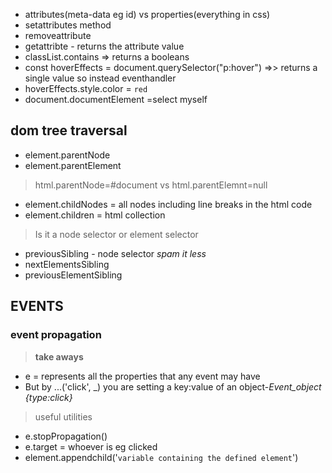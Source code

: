 - attributes(meta-data eg id) vs properties(everything in css)
- setattributes method
- removeattribute
- getattribte - returns the attribute value
- classList.contains => returns a booleans
- const hoverEffects = document.querySelector("p:hover") =>> returns a single value so instead eventhandler
- hoverEffects.style.color = `red`
- document.documentElement =select myself
  
## dom tree traversal
- element.parentNode 
- element.parentElement
> html.parentNode=#document vs html.parentElemnt=null
- element.childNodes = all nodes including line breaks in the html code
- element.children = html collection

> Is it a node selector or element selector
- previousSibling - node selector *spam it less* 
- nextElementsSibling
- previousElementSibling

## EVENTS
### event propagation
> **take aways**
- e = represents all the properties that any event may have
- But by ...('click', _) you are setting a key:value of an object-*Event_object* *{type:click}*
  
> useful utilities
- e.stopPropagation()
- e.target = whoever is eg clicked
- element.appendchild('`variable containing the defined element`')
